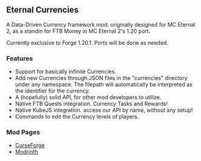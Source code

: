 ## Eternal Currencies

A Data-Driven Currency framework mod. originally designed for MC Eternal 2, as a standin for FTB Money in MC Eternal 2's 1.20 port.

Currently exclusive to Forge 1.20.1. Ports will be done as needed.


### Features
- Support for basically infinite Currencies.
- Add new Currencies through JSON files in the "currencies" directory under any namespace. The filepath will automatically be interpreted as the identifier for the currency.
- A (hopefully) solid API, for other mod developers to utilize.
- Native FTB Quests integration. Currency Tasks and Rewards!
- Native KubeJS integration. access our API by name, without any setup!
- Commands to edit the Currency levels of players.


### Mod Pages
- [CurseForge]()
- [Modrinth]()